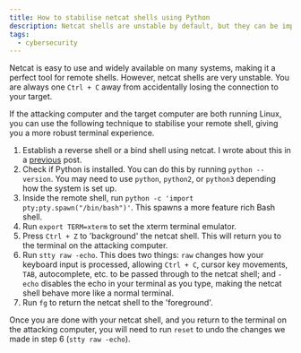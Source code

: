 ```yaml
---
title: How to stabilise netcat shells using Python
description: Netcat shells are unstable by default, but they can be improved and stabilised using Python.
tags:
  - cybersecurity
---
```


Netcat is easy to use and widely available on many systems, making it a perfect tool for remote shells. However, netcat shells are very unstable. You are always one `Ctrl + C` away from accidentally losing the connection to your target.

If the attacking computer and the target computer are both running Linux, you can use the following technique to stabilise your remote shell, giving you a more robust terminal experience.

1. Establish a reverse shell or a bind shell using netcat. I wrote about this in a [previous](/posts/reverse-shells-and-bind-shells/) post.
2. Check if Python is installed. You can do this by running `python --version`. You may need to use `python`, `python2`, or `python3` depending how the system is set up.
3. Inside the remote shell, run `python -c 'import pty;pty.spawn("/bin/bash")'`. This spawns a more feature rich Bash shell.
4. Run `export TERM=xterm` to set the xterm terminal emulator.
5. Press `Ctrl + Z` to 'background' the netcat shell. This will return you to the terminal on the attacking computer.
6. Run `stty raw -echo`. This does two things: `raw` changes how your keyboard input is processed, allowing `Ctrl + C`, cursor key movements, `TAB`, autocomplete, etc. to be passed through to the netcat shell; and `-echo` disables the echo in your terminal as you type, making the netcat shell behave more like a normal terminal.
7. Run `fg` to return the netcat shell to the 'foreground'.

Once you are done with your netcat shell, and you return to the terminal on the attacking computer, you will need to run `reset` to undo the changes we made in step 6 (`stty raw -echo`).